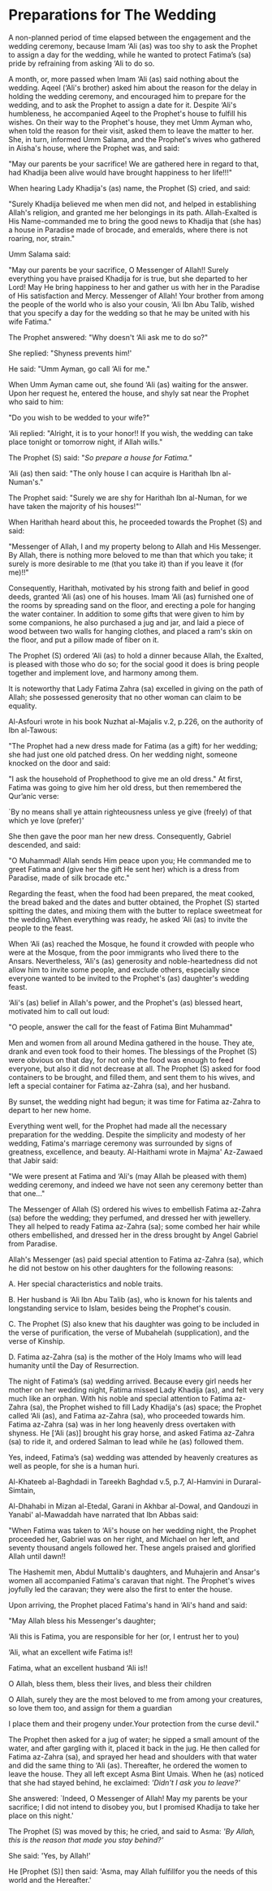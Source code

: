 Preparations for The Wedding
============================

A non-planned period of time elapsed between the engagement and the
wedding ceremony, because Imam ‘Ali (as) was too shy to ask the Prophet
to assign a day for the wedding, while he wanted to protect Fatima’s
(sa) pride by refraining from asking ‘Ali to do so.

A month, or, more passed when Imam ‘Ali (as) said nothing about the
wedding. Aqeel (‘Ali's brother) asked him about the reason for the delay
in holding the wedding ceremony, and encouraged him to prepare for the
wedding, and to ask the Prophet to assign a date for it. Despite ‘Ali's
humbleness, he accompanied Aqeel to the Prophet's house to fulfill his
wishes. On their way to the Prophet's house, they met Umm Ayman who,
when told the reason for their visit, asked them to leave the matter to
her. She, in turn, informed Umm Salama, and the Prophet's wives who
gathered in Aisha's house, where the Prophet was, and said:

"May our parents be your sacrifice! We are gathered here in regard to
that, had Khadija been alive would have brought happiness to her
life!!!"

When hearing Lady Khadija's (as) name, the Prophet (S) cried, and said:

"Surely Khadija believed me when men did not, and helped in establishing
Allah's religion, and granted me her belongings in its path.
Allah-Exalted is His Name-commanded me to bring the good news to Khadija
that (she has) a house in Paradise made of brocade, and emeralds, where
there is not roaring, nor, strain."

Umm Salama said:

"May our parents be your sacrifice, O Messenger of Allah!! Surely
everything you have praised Khadija for is true, but she departed to her
Lord! May He bring happiness to her and gather us with her in the
Paradise of His satisfaction and Mercy. Messenger of Allah! Your brother
from among the people of the world who is also your cousin, ‘Ali Ibn Abu
Talib, wished that you specify a day for the wedding so that he may be
united with his wife Fatima."

The Prophet answered: "Why doesn't ‘Ali ask me to do so?"

She replied: "Shyness prevents him!'

He said: "Umm Ayman, go call ‘Ali for me."

When Umm Ayman came out, she found ‘Ali (as) waiting for the answer.
Upon her request he, entered the house, and shyly sat near the Prophet
who said to him:

"Do you wish to be wedded to your wife?"

‘Ali replied: "Alright, it is to your honor!! If you wish, the wedding
can take place tonight or tomorrow night, if Allah wills."

The Prophet (S) said: "*So prepare a house for Fatima."*

‘Ali (as) then said: "The only house I can acquire is Harithah Ibn
al-Numan's."

The Prophet said: "Surely we are shy for Harithah Ibn al-Numan, for we
have taken the majority of his houses!"'

When Harithah heard about this, he proceeded towards the Prophet (S) and
said:

"Messenger of Allah, I and my property belong to Allah and His
Messenger. By Allah, there is nothing more beloved to me than that which
you take; it surely is more desirable to me (that you take it) than if
you leave it (for me)!!"

Consequently, Harithah, motivated by his strong faith and belief in good
deeds, granted ‘Ali (as) one of his houses. Imam ‘Ali (as) furnished one
of the rooms by spreading sand on the floor, and erecting a pole for
hanging the water container. In addition to some gifts that were given
to him by some companions, he also purchased a jug and jar, and laid a
piece of wood between two walls for hanging clothes, and placed a ram's
skin on the floor, and put a pillow made of fiber on it.

The Prophet (S) ordered ‘Ali (as) to hold a dinner because Allah, the
Exalted, is pleased with those who do so; for the social good it does is
bring people together and implement love, and harmony among them.

It is noteworthy that Lady Fatima Zahra (sa) excelled in giving on the
path of Allah; she possessed generosity that no other woman can claim to
be equality.

Al-Asfouri wrote in his book Nuzhat al-Majalis v.2, p.226, on the
authority of Ibn al-Tawous:

"The Prophet had a new dress made for Fatima (as a gift) for her
wedding; she had just one old patched dress. On her wedding night,
someone knocked on the door and said:

"I ask the household of Prophethood to give me an old dress." At first,
Fatima was going to give him her old dress, but then remembered the
Qur’anic verse:

\`By no means shall ye attain righteousness unless ye give (freely) of
that which ye love (prefer)'

She then gave the poor man her new dress. Consequently, Gabriel
descended, and said:

"O Muhammad! Allah sends Him peace upon you; He commanded me to greet
Fatima and (give her the gift He sent her) which is a dress from
Paradise, made of silk brocade etc."

Regarding the feast, when the food had been prepared, the meat cooked,
the bread baked and the dates and butter obtained, the Prophet (S)
started spitting the dates, and mixing them with the butter to replace
sweetmeat for the wedding.When everything was ready, he asked ‘Ali (as)
to invite the people to the feast.

When ‘Ali (as) reached the Mosque, he found it crowded with people who
were at the Mosque, from the poor immigrants who lived there to the
Ansars. Nevertheless, ‘Ali's (as) generosity and noble-heartedness did
not allow him to invite some people, and exclude others, especially
since everyone wanted to be invited to the Prophet's (as) daughter's
wedding feast.

‘Ali's (as) belief in Allah's power, and the Prophet's (as) blessed
heart, motivated him to call out loud:

"O people, answer the call for the feast of Fatima Bint Muhammad"

Men and women from all around Medina gathered in the house. They ate,
drank and even took food to their homes. The blessings of the Prophet
(S) were obvious on that day, for not only the food was enough to feed
everyone, but also it did not decrease at all. The Prophet (S) asked for
food containers to be brought, and filled them, and sent them to his
wives, and left a special container for Fatima az-Zahra (sa), and her
husband.

By sunset, the wedding night had begun; it was time for Fatima az-Zahra
to depart to her new home.

Everything went well, for the Prophet had made all the necessary
preparation for the wedding. Despite the simplicity and modesty of her
wedding, Fatima's marriage ceremony was surrounded by signs of
greatness, excellence, and beauty. Al-Haithami wrote in Majma' Az-Zawaed
that Jabir said:

"We were present at Fatima and ‘Ali's (may Allah be pleased with them)
wedding ceremony, and indeed we have not seen any ceremony better than
that one..."

The Messenger of Allah (S) ordered his wives to embellish Fatima
az-Zahra (sa) before the wedding; they perfumed, and dressed her with
jewellery. They all helped to ready Fatima az-Zahra (sa); some combed
her hair while others embellished, and dressed her in the dress brought
by Angel Gabriel from Paradise.

Allah's Messenger (as) paid special attention to Fatima az-Zahra (sa),
which he did not bestow on his other daughters for the following
reasons:

A. Her special characteristics and noble traits.

B. Her husband is ‘Ali Ibn Abu Talib (as), who is known for his talents
and longstanding service to Islam, besides being the Prophet's cousin.

C. The Prophet (S) also knew that his daughter was going to be included
in the verse of purification, the verse of Mubahelah (supplication), and
the verse of Kinship.

D. Fatima az-Zahra (sa) is the mother of the Holy Imams who will lead
humanity until the Day of Resurrection.

The night of Fatima’s (sa) wedding arrived. Because every girl needs her
mother on her wedding night, Fatima missed Lady Khadija (as), and felt
very much like an orphan. With his noble and special attention to Fatima
az-Zahra (sa), the Prophet wished to fill Lady Khadija's (as) space; the
Prophet called ‘Ali (as), and Fatima az-Zahra (sa), who proceeded
towards him. Fatima az-Zahra (sa) was in her long heavenly dress
overtaken with shyness. He [‘Ali (as)] brought his gray horse, and asked
Fatima az-Zahra (sa) to ride it, and ordered Salman to lead while he
(as) followed them.

Yes, indeed, Fatima’s (sa) wedding was attended by heavenly creatures as
well as people, for she is a human huri.

Al-Khateeb al-Baghdadi in Tareekh Baghdad v.5, p.7, Al-Hamvini in
Duraral-Simtain,

Al-Dhahabi in Mizan al-Etedal, Garani in Akhbar al-Dowal, and Qandouzi
in Yanabi' al-Mawaddah have narrated that Ibn Abbas said:

"When Fatima was taken to ‘Ali's house on her wedding night, the Prophet
proceeded her, Gabriel was on her right, and Michael on her left, and
seventy thousand angels followed her. These angels praised and glorified
Allah until dawn!!

The Hashemit men, Abdul Muttalib's daughters, and Muhajerin and Ansar's
women all accompanied Fatima's caravan that night. The Prophet's wives
joyfully led the caravan; they were also the first to enter the house.

Upon arriving, the Prophet placed Fatima's hand in ‘Ali's hand and said:

"May Allah bless his Messenger's daughter;

‘Ali this is Fatima, you are responsible for her (or, I entrust her to
you)

‘Ali, what an excellent wife Fatima is!!

Fatima, what an excellent husband ‘Ali is!!

O Allah, bless them, bless their lives, and bless their children

O Allah, surely they are the most beloved to me from among your
creatures, so love them too, and assign for them a guardian

I place them and their progeny under.Your protection from the curse
devil."

The Prophet then asked for a jug of water; he sipped a small amount of
the water, and after gargling with it, placed it back in the jug. He
then called for Fatima az-Zahra (sa), and sprayed her head and shoulders
with that water and did the same thing to ‘Ali (as). Thereafter, he
ordered the women to leave the house. They all left except Asma Bint
Umais. When he (as) noticed that she had stayed behind, he exclaimed:
*'Didn't I ask you to leave?'*

She answered: \`Indeed, O Messenger of Allah! May my parents be your
sacrifice; I did not intend to disobey you, but I promised Khadija to
take her place on this night.'

The Prophet (S) was moved by this; he cried, and said to Asma: *'By
Allah, this is the reason that made you stay behind?'*

She said: 'Yes, by Allah!'

He [Prophet (S)] then said: 'Asma, may Allah fulfillfor you the needs of
this world and the Hereafter.'


